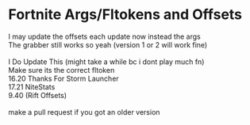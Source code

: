 # Fortnite Args/Fltokens and Offsets

I may update the offsets each update now instead the args
<br>
The grabber still works so yeah (version 1 or 2 will work fine)
<br><br>
I Do Update This (might take a while bc i dont play much fn)
<br>
Make sure its the correct fltoken
<br>
16.20 Thanks For Storm Launcher
<br>
17.21 NiteStats
<br>
9.40 (Rift Offsets)
<br><br>
make a pull request if you got an older version
